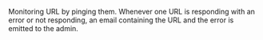 Monitoring URL by pinging them. Whenever one URL is responding with an error or not responding, an email containing the URL and the error is emitted to the admin.